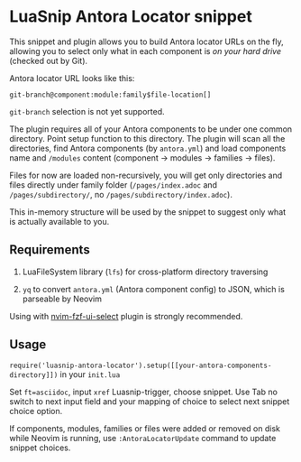 # LuaSnip Antora Locator snippet

This snippet and plugin allows you to build Antora locator URLs on the fly,
allowing you to select only what in each component is *on your hard drive*
(checked out by Git).

Antora locator URL looks like this:

```
git-branch@component:module:family$file-location[]
```

`git-branch` selection is not yet supported.

The plugin requires all of your Antora components to be under one common
directory. Point setup function to this directory. The plugin will scan all the
directories, find Antora components (by `antora.yml`) and load components
name and `/modules` content (component → modules → families → files).

Files for now are loaded non-recursively, you will get only directories and
files directly under family folder (`/pages/index.adoc` and
`/pages/subdirectory/`, no `/pages/subdirectory/index.adoc`).

This in-memory structure will be used by the snippet to suggest only what is
actually available to you.

## Requirements

1. LuaFileSystem library (`lfs`) for cross-platform directory traversing

2. `yq` to convert `antora.yml` (Antora component config) to JSON, which is
   parseable by Neovim

Using with [nvim-fzf-ui-select](https://github.com/cpkio/nvim-fzf-ui-select)
plugin is strongly recommended.

## Usage

`require('luasnip-antora-locator').setup([[your-antora-components-directory]])` in your `init.lua`

Set `ft=asciidoc`, input `xref` Luasnip-trigger, choose snippet. Use Tab no switch to next
input field and your mapping of choice to select next snippet choice option.

If components, modules, families or files were added or removed on disk while Neovim is
running, use `:AntoraLocatorUpdate` command to update snippet choices.
